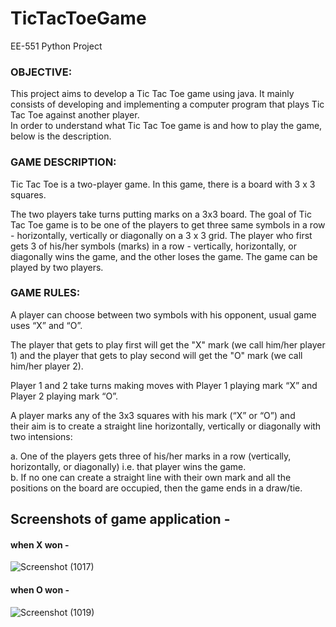 # TicTacToeGame
EE-551 Python Project

### OBJECTIVE:
This project aims to develop a Tic Tac Toe game using java. It mainly consists of developing and implementing a computer program that plays Tic Tac Toe against another player.</br>
In order to understand what Tic Tac Toe game is and how to play the game, below is the description.

### GAME DESCRIPTION:
Tic Tac Toe is a two-player game. In this game, there is a board with 3 x 3 squares.

The two players take turns putting marks on a 3x3 board. The goal of Tic Tac Toe game is to be one of the players to get three same symbols in a row - horizontally, vertically or diagonally on a 3 x 3 grid.
The player who first gets 3 of his/her symbols (marks) in a row - vertically, horizontally, or diagonally wins the game, and the other loses the game.
The game can be played by two players.

### GAME RULES:
A player can choose between two symbols with his opponent, usual game uses “X” and “O”.

The player that gets to play first will get the "X" mark (we call him/her player 1) and the player that gets to play second will get the "O" mark (we call him/her player 2).

Player 1 and 2 take turns making moves with Player 1 playing mark “X” and Player 2 playing mark “O”.

A player marks any of the 3x3 squares with his mark (“X” or “O”) and </br>their aim is to create a straight line horizontally, vertically or diagonally with two intensions:</br>

a. One of the players gets three of his/her marks in a row (vertically, horizontally, or diagonally) i.e. that player wins the game.</br>
b. If no one can create a straight line with their own mark and all the positions on the board are occupied, then the game ends in a draw/tie.

## Screenshots of game application -
#### when X won -
![Screenshot (1017)](https://user-images.githubusercontent.com/89089979/183232807-5ddabc01-4cca-47d5-8ea4-d1d8d508acfa.png)
#### when O won -
![Screenshot (1019)](https://user-images.githubusercontent.com/89089979/183232817-6e4e8663-2290-4149-97b8-de7f85b225fb.png)

